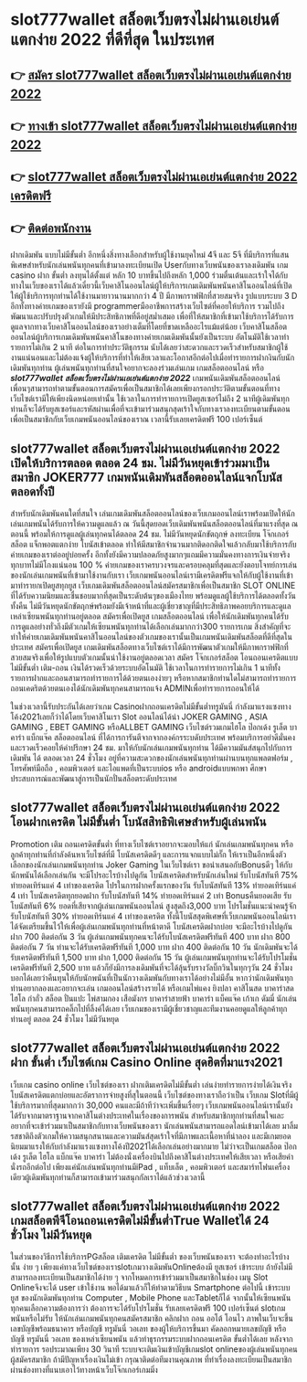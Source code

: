 # slot777wallet สล็อตเว็บตรงไม่ผ่านเอเย่นต์แตกง่าย 2022  ที่ดีที่สุด ในประเทศ

## 👉 [สมัคร slot777wallet สล็อตเว็บตรงไม่ผ่านเอเย่นต์แตกง่าย 2022](https://slot777wallet.com/)
## 👉 [ทางเข้า slot777wallet สล็อตเว็บตรงไม่ผ่านเอเย่นต์แตกง่าย 2022](https://slot777wallet.com/)
## 👉 [slot777wallet สล็อตเว็บตรงไม่ผ่านเอเย่นต์แตกง่าย 2022 เครดิตฟรี](https://slot777wallet.com/)
## 👉 [ติดต่อพนักงาน](https://slot777wallet.com/)


ฝากเดิมพัน แบบไม่มีขั้นต่ำ  อีกหนึ่งสิ่งทางเลือกสำหรับผู้ใช้งานยุคใหม่ 4จี และ 5จี ที่มีบริการที่แสนพิเศษสำหรับนักเล่นพนันทุกคนที่เข้ามาลงทะเบียนเปิด Userกับทางเว็บพนันของเราลงเดิมพัน เกม casino  ฝาก ขั้นต่ำ ลงทุนได้ตั้งแต่ หลัก 10 บาทขึ้นไปถึงหลัก 1,000 ร่วมตื่นเต้นและเร้าใจได้กับทางในเว็บของเราได้แล้วเดี๋ยวนี้เว็บคาสิโนออนไลน์ผู้ให้บริการเกมเดิมพันพนันคาสิโนออนไลน์ที่เปิดให้ผู้ใช้บริการทุกท่านได้ใช้งานมายาวนานมากกว่า 4 ปี มีภาพกราฟฟิกที่สวยสมจริง รูปแบบระบบ 3 D
อีกทั้งทางค่ายเกมของเรายังมี programmerมืออาชีพการสร้างเว็บไซต์ที่คอยให้บริการ  รวมไปถึงพัฒนาและปรับปรุงตัวเกมให้มีประสิทธิภาพที่ดีอยู่สม่ำเสมอ เพื่อที่ให้สมาชิกที่เข้ามาใช้บริการได้รับการดูแลจากทางเว็บคาสิโนออนไลน์ของเราอย่างเต็มที่โดยที่ขาดเหลืออะไรแม้แต่น้อย เว็บคาสิโนสล็อตออนไลน์ผู้บริการเกมเดิมพันพนันคาสิโนของทางค่ายเกมเดิมพันนั้นยังเป็นระบบ อัตโนมัติใช้เวลาทำรายการไม่เกิน 2 นาที ต่อในการทำประวัติธุกรรม นับได้เลยว่าสะดวกและรวดเร็วสำหรับสมาชิกผู้ใช้งานแน่นอนและไม่ต้องแจ้งผู้ให้บริการที่ทำให้เสียเวลาและโอกาสอีกต่อไปเมื่อทำรายการฝากงินกับนักเดิมพันทุกท่าน
ผู้เล่นพนันทุกท่านที่สนใจอยากจะลองร่วมเล่นเกม เกมสล็อตออนไลน์ หรือ ***slot777wallet สล็อตเว็บตรงไม่ผ่านเอเย่นต์แตกง่าย 2022*** เกมพนันเดิมพันสล็อตออนไลน์เพื่อนๆสามารถทำตามขั้นตอนการสมัครเพื่อเป็นสมาชิกได้เลยเพียงกรอกประวัติตามขั้นตอนที่ทางเว็บไซต์เรามีให้เพียงนิดหน่อยเท่านั้น ใช้เวลาในการทำรายการเปิดยูสเซอร์ไม่ถึง 2 นาทีผู้เดิมพันทุกท่านก็จะได้รับยูสเซอร์และรหัสผ่านเพื่อที่จะเข้ามาร่วมสนุกสุดเร้าใจกับทางเราลงทะเบียนตามขั้นตอนเพื่อเป็นสมาชิกกับเว็บเกมพนันออนไลน์ของเราณ เวลานี้รับเลยเครดิตฟรี 100 เปอร์เซ็นต์

## slot777wallet สล็อตเว็บตรงไม่ผ่านเอเย่นต์แตกง่าย 2022 เปิดให้บริการตลอด ตลอด 24 ชม. ไม่มีวันหยุดเข้าร่วมมาเป็นสมาชิก JOKER777 เกมพนันเดิมพันสล็อตออนไลน์แจกโบนัสตลอดทั้งปี

สำหรับนักเดิมพันคนใดที่สนใจ เล่นเกมเดิมพันสล็อตออนไลน์ของเว็บเกมออนไลน์เราพร้อมเปิดให้นักเล่นเกมพนันได้รับการให้ความดูแลแล้ว ณ วันนี้สุดยอดเว็บเดิมพันพนันสล็อตออนไลน์ที่มาแรงที่สุด ณ ตอนนี้ พร้อมให้การดูแลผู้เล่นทุกคนได้ตลอด 24 ชม. ไม่มีวันหยุดนักขัตฤกษ์ ลงทะเบียน โจ๊กเกอร์ สล็อต แจ็กพอตแตกง่าย โบนัสเข้าตลอด ทำให้มีสมาชิกจำนวนมากติดอกติดใจแล้วกลับมาใช้บริการกับค่ายเกมของเราต่ออยู่บ่อยครั้ง อีกทั้งยังมีความปลอดภัยสูงมากๆแถมมีความมั่นคงทางการเงินจ่ายจริงทุกบาทไม่มีโกงแน่นอน 100 % ค่ายเกมของเราครบวงจรและครอบคลุมที่สุดและยังตอบโจทย์การเล่นของนักเล่นเกมพนันที่เข้ามาใช้งานกับเรา
เว็บเกมพนันออนไลน์เรามีเครดิตฟรีแจกให้กับผู้ใช้งานที่เข้ามาทำรายกเปิดยูสทุกยูส เว็บเกมเดิมพันสล็อตออนไลน์สมัครสมาชิกเพื่อเป็นสมาชิก SLOT ONLINE ที่ได้รับความนิยมและชื่นชอบมากที่สุดเป็นระดับต้นๆของเมืองไทย พร้อมดูแลผู้ใช้บริการได้ตลอดทั้งวันทั้งคืน ไม่มีวันหยุดนักขัตฤกษ์พร้อมยังมีเจ้าหน้าที่และผู้เชี่ยวชาญที่มีประสิทธิภาพคอยบริการและดูแลเหล่าเซียนพนันทุกท่านอยู่ตลอด สมัครเพื่อเปิดยูส เกมสล็อตออนไลน์ เพื่อให้นักเดิมพันทุกคนได้รับการดูแลอย่างทั่วถึงมีตัวเกมให้เซียนพนันทุกท่านได้เลือกเล่นมากกว่า300 รายการเกม
สิ่งสำคัญที่จะทำให้ค่ายเกมเดิมพันพนันคาสิโนออนไลน์ของตัวเกมของเรานั้นเป็นเกมพนันเดิมพันสล็อตที่ดีที่สุดในประเทศ สมัครเพื่อเปิดยูส  เกมเดิมพันสล็อตทางเว็บไซต์เราได้มีการพัฒนาตัวเกมให้มีภาพกราฟฟิกที่สวยสมจริงเพื่อให้รูปแบบตัวเกมนั้นน่าใช้งานอยู่ตลอดเวลา สมัคร โจ๊กเกอร์สล็อต โอนถอนเครดิตแบบไม่มีขั้นต่ำ เติม-ถอน เงินได้รวดเร็วด้วยระบบอัตโนมัติ ใช้เวลาในการทำรายการไม่เกิน 1 นาทีทั้งรายการฝากและถอนสามารถทำรายการได้ด้วยตนเองง่ายๆ หรือหากสมาชิกท่านใดไม่สามารถทำรายการถอนเคดริตด้วยตนเองได้นักเดิมพันทุกคนสามารถแจ้ง ADMINเพื่อทำรายการถอนให้ได้

ในช่วงเวลานี้รับประกันได้เลยว่าเกม Casinoฝากถอนเครดิตไม่มีขั้นต่ำทรูมันนี่ กำลังมาแรงแซงทางโค้ง2021เลยก็ว่าได้โดยเว็บคาสิโนเรา Slot ออนไลน์ได้นำ JOKER GAMING , ASIA GAMING , EBET GAMING หรือALLBET GAMING เว็บไซต์รวมเกมไฮโล ป๊อกเด้ง รูเล็ต บาคาร่า แบ็กแจ๊ค สล็อตออนไลน์ ที่ได้การการันตีจากจากองค์กรระบดับประเทศ พร้อมบริการอย่าดีมั่นคงและรวดเร็วคอยให้คำปรึกษา 24 ชม. มาให้กับนักเล่นเกมพนันทุกท่าน ได้มีความมันส์สนุกไปกับการเดิมพัน ได้ ตลอดเวลา 24 ชั่วโมง อยู่ที่ความสะดวกของนักเล่นพนันทุกท่านผ่านบนทุกแพลตฟอร์ม , โทรศัพท์มือถือ , คอมพิวเตอร์ และไอแพดที่เป็นระบบios หรือ androidแบบพกพา ศึกษาประสบการณ์และพัฒนาสู่การเป็นนักปั่นสล็อตระดับประเทศ

## slot777wallet สล็อตเว็บตรงไม่ผ่านเอเย่นต์แตกง่าย 2022 โอนฝากเครดิต ไม่มีขั้นต่ำ โบนัสสิทธิพิเศษสำหรับผู้เล่นพนัน

 Promotion  เติม ถอนเครดิตขั้นต่ำ ที่ทางเว็บไซต์เราอยากจะมอบให้แก่  นักเล่นเกมพนันทุกคน หรือลูกค้าทุกท่านที่กำลังค้นหาเว็บไซต์ที่มี โบนัสเครดิตดีๆ และการแจกแบบไม่กั๊ก ให้เราเป็นอีกหนึ่งตัวเลือกของนักเล่นเกมพนันทุกท่าน Joker Gaming ในเว็บไซต์เรา ขอนำเสนอกับBonusดีๆ ให้กับนักพนันได้เลือกเล่นกัน จะมีโปรอะไรบ้างไปดูกัน
โบนัสเครดิตสำหรับนักเล่นใหม่ รับโบนัสทันที 75% ทำยอดเทิร์นแค่ 4 เท่าของเครดิต
โปรในการฝากครั้งแรกของวัน รับโบนัสทันที 13% ทำยอดเทิร์นแค่ 4 เท่า
โบนัสเครดิตทุกยอดฝาก รับโบนัสทันที 14% ทำยอดเทิร์นแค่ 2 เท่า
Bonusคืนยอดเสีย รับโบนัสทันที 6% ยอดที่เสียจากผู้เล่นเกมพนันออนไลน์ สูงสุดถึง3,000 บาท
โปรโมชั่นแนะนำคนรู้จัก รับโบนัสทันที 30% ทำยอดเทิร์นแค่ 4 เท่าของเครดิต
ทั้งนี้โบนัสสุดพิเศษที่เว็บเกมพนันออนไลน์เราได้จัดเตรียมขึ้นไว้ให้เพื่อผู้เล่นเกมพนันทุกท่านที่หน้าตาดี โบนัสเครดิตฝากบ่อย จะมีอะไรบ้างไปดูกัน
ฝาก 700 ติดต่อกัน 3 วัน ผู้เล่นเกมพนันทุกคนจะได้รับโบนัสเครดิตฟรีทันที 400 บาท
ฝาก 800 ติดต่อกัน 7 วัน ท่านจะได้รับเครดิตฟรีทันที 1,000 บาท
ฝาก 400 ติดต่อกัน 10 วัน นักเดิมพันจะได้รับเครดิตฟรีทันที 1,500 บาท
ฝาก 1,000 ติดต่อกัน 15 วัน ผู้เล่นเกมพนันทุกท่านจะได้รับโปรโมชั่นเครดิตฟรีทันที 2,500 บาท
แล้วก็ยังมีการลงเดิมพันที่จะได้ลุ้นรับรางวัลบิ๊กวินในทุกๆวัน 24 ชั่วโมง บอกได้เลยว่าคืนทุนให้กับนักพนันที่เป็นนักวางเดิมพันกับทางเราได้อย่างไม่มีอั้น หากว่านักเดิมพันทุกท่านอยากลองและอยากจะเล่น เกมออนไลน์สร้างรายได้ หรือเกมไพ่แคง  ยิงปลา คาสิโนสด บาคาร่าสด ไฮโล กำถั่ว สล็อต ปั่นแปะ ไพ่สามกอง เสือมังกร บาคาร่าสายฟ้า บาคาร่า แบ็คแจ๊ค เก้าเก ดัมมี่ นักเล่นพนันทุกคนสามารถคลิ๊กไปที่ลิ้งค์ได้เลย เว็บเกมของเรามีผู้เชี่ยวชาญและทีมงานคอยดูแลให้ลูกค้าทุกท่านอยู่ ตลอด 24 ชั่วโมง ไม่มีวันหยุด

## slot777wallet สล็อตเว็บตรงไม่ผ่านเอเย่นต์แตกง่าย 2022 ฝาก ขั้นต่ำ  เว็บไซต์เกม  Casino Online สุดฮิตที่มาแรง2021

เว็บเกม casino online เว็บไซต์ของเรา ฝากเติมเครดิตไม่มีขั้นต่ำ เล่นง่ายทำรายการง่ายได้เงินจริง โบนัสเครดิตแตกบ่อยและอัตราการจ่ายสูงที่สุในตอนนี้ เว็บไซต์ของทางเราถือว่าเป็น เว็บเกม Slotที่มีผู้ใช้บริการมากที่สุดมากกว่า 30,000 คนและมีถ้าทีว่าจะเพิ่มขึ้นเรื่อยๆ เว็บเกมพนันออนไลน์เรานั้นยังได้รับจากมาตราฐานจากคาสิโนต่างประเทศในเรื่องของการพนัน สำหรับสมาชิกทุกท่านที่สนใจและอยากที่จะเข้าร่วมมาเป็นสมาชิกกับทางเว็บพนันของเรา นักเล่นพนันสามารถแอดไลน์เข้ามาได้เลย
	มาลิ้มรสชาติถึงตัวเกมให้ความสนุกสนานและความมันส์สุดเร้าใจที่มีภาพและเนื้อหาที่น่าลอง และมีเกมยอดนิยมมาแรงให้กับกำลังมาแรงแซงทางโค้งปี2021ได้เลือกเล่นอย่างมากมาย  ไม่ว่าจะเป็นเกมสล็อต ป๊อกเด้ง รูเล็ต ไฮโล แบ็กแจ๊ค บาคาร่า ไม่ต้องนั่งเครื่องบินไปถึงคาสิโนต่างประเทศให้เสียเวลา หรือเสียค่านั่งรถอีกต่อไป เพียงแค่นักเล่นพนันทุกท่านมีiPad , แท็บเล็ต , คอมพิวเตอร์ และสมาร์ทโฟนเครื่องเดียวผู้เดิมพันทุกท่านก็สามารถเข้ามาร่วมสนุกกัลเราได้แล้วช่วงเวลานี้

## slot777wallet สล็อตเว็บตรงไม่ผ่านเอเย่นต์แตกง่าย 2022 เกมสล็อตพีจีโอนถอนเครดิตไม่มีขั้นต่ำTrue Walletได้ 24 ชั่วโมง ไม่มีวันหยุด

ในส่วนของวิธีการใช้บริการPGสล็อต เติมเครดิต ไม่มีขั้นต่ำ ของเว็บพนันของเรา จะต้องทำอะไรบ้างนั้น ง่าย ๆ เพียงแค่ทางเว็บไซต์ของเราslotเกมวางเดิมพันOnlineต้องมี ยูสเซอร์ เข้าระบบ ถ้ายังไม่มีสามารถลงทะเบียนเป็นสมาชิกได้ง่าย ๆ จากโหมดการเข้าร่วมมาเป็นสมาชิกในช่อง เมนู Slot Onlineจึงจะได้ user เข้าใช้งาน พอได้มาแล้วก็ให้ทำตามวิธีบน Smartphone  ต่อไปนี้
เข้าระบบ ยูส  ของนักเดิมพันทุกท่าน Computer , Mobile Phone และTabletก็ได้
จากนั้นให้เซียนพนันทุกคนเลือกความต้องการว่า ต้องการจะได้รับโปรโมชั่น รับเลยเครดิตฟรี 100 เปอร์เซ็นต์ slotเกมพนันหรือไม่รับ
ให้นักเล่นเกมพนันทุกคนสมัครสมาชิก คลิกฝาก ถอน ออโต้ โอนไว ภาพในเว็บจะขึ้นเลขบัญชีพร้อมธนาคาร หรือบัญชี ทรูมันนี่ วอเลท ของผู้ให้บริการขึ้นมา
คัดลอกหมายเลขบัญชี หรือบัญชี  ทรูมันนี่ วอเลท ของเหล่าเซียนพนัน แล้วทำธุรกรรมระบบฝากถอนเครดิต ขั้นต่ำได้เลย
หลังจากทำรายการ รอประมาณเพียง 30 วินาที ระบบจะเติมเงินเข้าบัญชีเกมslot onlineของผู้เล่นพนันทุกคนผู้สมัครสมาชิก
ถ้ามีปัญหาเรื่องเงินไม่เข้า กรุณาติดต่อทีมงานคุณภาพ ที่ทำเรื่องลงทะเบียนเป็นสมาชิกผ่านช่องทางที่แนบเอาไว้ทางหน้าเว็บโจ๊กเกอร์เกมมิ่ง


